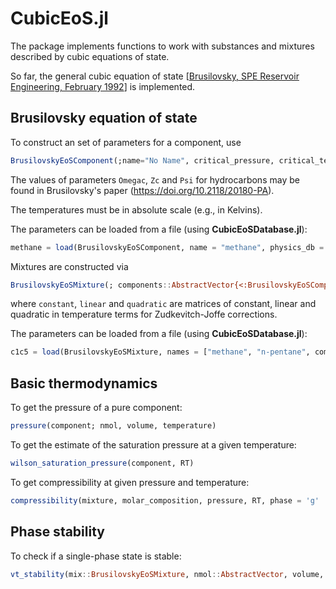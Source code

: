 # CubicEoS.jl
The package implements functions to work with substances and mixtures described by cubic equations of state.

So far, the general cubic equation of state [[Brusilovsky, SPE Reservoir Engineering, February 1992](https://doi.org/10.2118/20180-PA)] is implemented.

## Brusilovsky equation of state

To construct an set of parameters for a component, use
```julia
BrusilovskyEoSComponent(;name="No Name", critical_pressure, critical_temperature, acentric_factor, Omegac, Zc, Psi, molar_mass, carbon_number::Integer)
```
The values of parameters `Omegac`, `Zc` and `Psi` for hydrocarbons may be found in Brusilovsky's paper (https://doi.org/10.2118/20180-PA).

The temperatures must be in absolute scale (e.g., in Kelvins).

The parameters can be loaded from a file (using **CubicEoSDatabase.jl**):
```julia
methane = load(BrusilovskyEoSComponent, name = "methane", physics_db = "martinez.csv", eos_db = "brusilovsky.csv")
```

Mixtures are constructed via
```julia
BrusilovskyEoSMixture(; components::AbstractVector{<:BrusilovskyEoSComponent}, constant, linear, quadratic)
```
where `constant`, `linear` and `quadratic` are matrices of constant, linear and quadratic in temperature terms for Zudkevitch-Joffe corrections.

The parameters can be loaded from a file (using **CubicEoSDatabase.jl**):
```julia
c1c5 = load(BrusilovskyEoSMixture, names = ["methane", "n-pentane", comp_physics_db = "martinez.csv", comp_eos_db = "brusilovsky.csv", mix_eos_db = "brusilovsky_mix.csv")
```

## Basic thermodynamics

To get the pressure of a pure component:
```julia
pressure(component; nmol, volume, temperature)
```

To get the estimate of the saturation pressure at a given temperature:
```julia
wilson_saturation_pressure(component, RT)
```

To get compressibility at given pressure and temperature:
```julia
compressibility(mixture, molar_composition, pressure, RT, phase = 'g'
```

## Phase stability

To check if a single-phase state is stable:
```julia
vt_stability(mix::BrusilovskyEoSMixture, nmol::AbstractVector, volume, RT)
```
